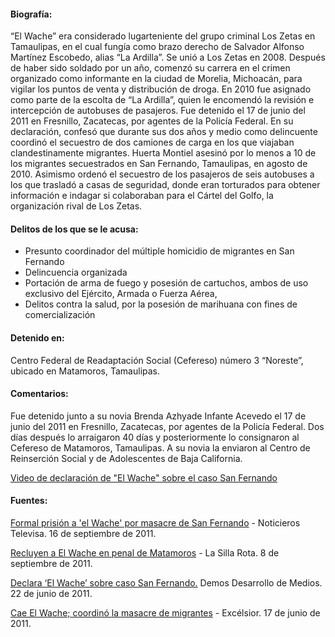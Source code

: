 #### Biografía:

“El Wache” era considerado lugarteniente del grupo criminal Los Zetas en Tamaulipas, en el cual fungía como brazo derecho de Salvador Alfonso Martínez Escobedo, alias “La Ardilla”.
Se unió a Los Zetas en 2008. Después de haber sido soldado por un año, comenzó su carrera en el crimen organizado como informante en la ciudad de Morelia, Michoacán,  para vigilar los puntos de venta y distribución de droga. En 2010 fue asignado como parte de la escolta de “La Ardilla”, quien le encomendó la revisión e intercepción de autobuses de pasajeros. 
Fue detenido el 17 de junio del 2011 en Fresnillo, Zacatecas, por agentes de la Policía Federal. En su declaración, confesó que durante sus dos años y medio como delincuente coordinó el secuestro de dos camiones de carga en los que viajaban clandestinamente migrantes.
Huerta Montiel asesinó por lo menos a 10 de los migrantes secuestrados en San Fernando, Tamaulipas, en agosto de 2010. Asimismo ordenó el secuestro de los pasajeros de seis autobuses a los que trasladó a casas de seguridad, donde eran torturados para obtener información e indagar si colaboraban para el Cártel del Golfo, la organización rival de Los Zetas.


#### Delitos de los que se le acusa:

* Presunto coordinador del múltiple homicidio de migrantes en San Fernando 
* Delincuencia organizada
* Portación de arma de fuego y posesión de cartuchos, ambos de uso exclusivo del Ejército, Armada o Fuerza Aérea,
* Delitos contra la salud, por la posesión de marihuana con fines de comercialización


#### Detenido en: 

Centro Federal de Readaptación Social (Cefereso) número 3 “Noreste”, ubicado en Matamoros, Tamaulipas.

#### Comentarios: 

Fue detenido junto a su novia Brenda Azhyade Infante Acevedo el 17 de junio del 2011 en Fresnillo, Zacatecas, por agentes de la Policía Federal. Dos días después lo arraigaron 40 días y posteriormente lo consignaron al Cefereso de Matamoros, Tamaulipas. A su novia la enviaron al Centro de Reinserción Social y de Adolescentes de Baja California.</p>
<a href="https://www.youtube.com/watch?v=UycQ0P9jCts" target="_blank">Video de declaración de "El Wache" sobre el caso San Fernando</a>

#### Fuentes:

<a href="http://noticierostelevisa.esmas.com/nacional/334890/formal-prision-el-wache-masacre-san-fernando" target="_blank">Formal prisión a 'el Wache' por masacre de San Fernando</a> - Noticieros Televisa. 16 de septiembre de 2011.

<a href="http://lasillarota.com/20320-encarcelan-a-el-wache-en-penal-de-matamoros#.VHYAN4eic_M" target="_blank">Recluyen a El Wache en penal de Matamoros</a> - La Silla Rota. 8 de septiembre de 2011.

<a href="http://www.youtube.com/watch?v=UycQ0P9jCts" target="_blank">Declara ‘El Wache’ sobre caso San Fernando.</a>  Demos Desarrollo de Medios. 22 de junio de 2011.

<a href="http://www.excelsior.com.mx/2011/06/17/nacional/745570" target="_blank">Cae El Wache; coordinó la masacre de migrantes</a> - Excélsior. 17 de junio de 2011.

